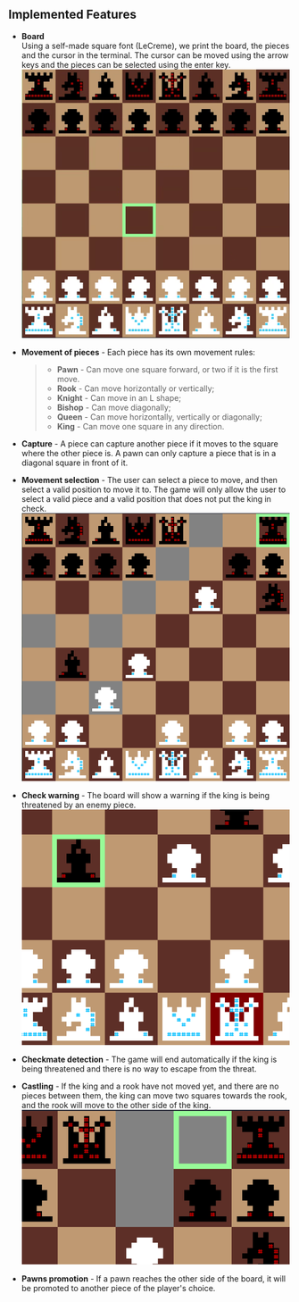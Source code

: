 ## Implemented Features
- **Board**  
  Using a self-made square font (LeCreme), we print the board, the pieces and the cursor in the terminal.
  The cursor can be moved using the arrow keys and the pieces can be selected using the enter key.  
  ![image](interface.png)  


- **Movement of pieces** - Each piece has its own movement rules:
  > - **Pawn** - Can move one square forward, or two if it is the first move.
  > - **Rook** - Can move horizontally or vertically;
  > - **Knight** - Can move in an L shape;
  > - **Bishop** - Can move diagonally;
  > - **Queen** - Can move horizontally, vertically or diagonally;
  > - **King** - Can move one square in any direction.


- **Capture** - A piece can capture another piece if it moves to the square where the other piece is.
  A pawn can only capture a piece that is in a diagonal square in front of it.


- **Movement selection** - The user can select a piece to move, and then select a valid position to
  move it to. The game will only allow the user to select a valid piece and a valid position that 
  does not put the king in check.
  ![image](movement.png)


- **Check warning** - The board will show a warning if the king is being threatened by an enemy piece.
  ![image](check.png)  


- **Checkmate detection** - The game will end automatically if the king is being threatened and there
  is no way to escape from the threat.


- **Castling** - If the king and a rook have not moved yet, and there are no pieces between them, the
  king can move two squares towards the rook, and the rook will move to the other side of the king.  
  ![image](castling.png)


- **Pawns promotion** - If a pawn reaches the other side of the board, it will be promoted to another
  piece of the player's choice.